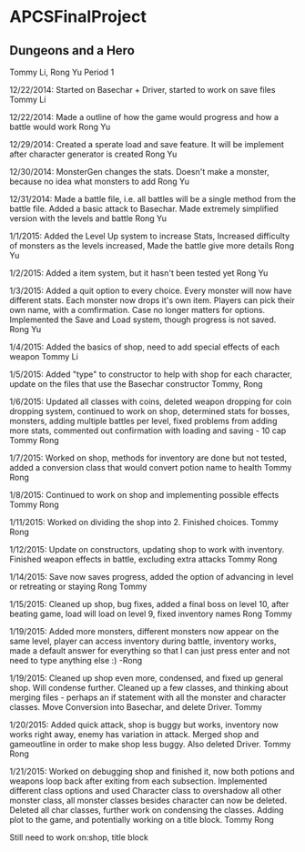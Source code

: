 APCSFinalProject
================

Dungeons and a Hero
------------------

Tommy Li, Rong Yu
Period 1

12/22/2014: Started on Basechar + Driver, started to work on save files  Tommy Li

12/22/2014: Made a outline of how the game would progress and how a battle would work  Rong Yu

12/29/2014: Created a sperate load and save feature. It will be implement after character generator is created Rong Yu

12/30/2014: MonsterGen changes the stats. Doesn't make a monster, because no idea what monsters to add Rong Yu

12/31/2014: Made a battle file, i.e. all battles will be a single method from the battle file. Added a basic attack to Basechar. Made extremely simplified version with the levels and battle Rong Yu

1/1/2015: Added the Level Up system to increase Stats, Increased difficulty of monsters as the levels increased, Made the battle give more details Rong Yu

1/2/2015: Added a item system, but it hasn't been tested yet Rong Yu

1/3/2015: Added a quit option to every choice. Every monster will now have different stats. Each monster now drops it's own item. Players can pick their own name, with a comfirmation. Case no longer matters for options. Implemented the Save and Load system, though progress is not saved. Rong Yu

1/4/2015: Added the basics of shop, need to add special effects of each weapon Tommy Li

1/5/2015: Added "type" to constructor to help with shop for each character, update on the files that use the Basechar constructor Tommy, Rong

1/6/2015: Updated all classes with coins, deleted weapon dropping for coin dropping system, continued to work on shop, determined stats for bosses, monsters, adding multiple battles per level, fixed problems from adding more stats, commented out confirmation with loading and saving - 10 cap Tommy Rong

1/7/2015: Worked on shop, methods for inventory are done but not tested, added a conversion class that would convert potion name to health Tommy Rong

1/8/2015: Continued to work on shop and implementing possible effects Tommy Rong

1/11/2015: Worked on dividing the shop into 2. Finished choices. Tommy Rong

1/12/2015: Update on constructors, updating shop to work with inventory. Finished weapon effects in battle, excluding extra attacks Tommy Rong

1/14/2015: Save now saves progress, added the option of advancing in level or retreating or staying Rong Tommy

1/15/2015: Cleaned up shop, bug fixes, added a final boss on level 10, after beating game, load will load on level 9, fixed inventory names Rong Tommy

1/19/2015: Added more monsters, different monsters now appear on the same level, player can access inventory during battle, inventory works, made a default answer for everything so that I can just press enter and not need to type anything else :) -Rong

1/19/2015: Cleaned up shop even more, condensed, and fixed up general shop. Will condense further. Cleaned up a few classes, and thinking about merging files - perhaps an if statement with all the monster and character classes. Move Conversion into Basechar, and delete Driver. Tommy

1/20/2015: Added quick attack, shop is buggy but works, inventory now works right away, enemy has variation in attack. Merged shop and gameoutline in order to make shop less buggy. Also deleted Driver. Tommy Rong

1/21/2015: Worked on debugging shop and finished it, now both potions and weapons loop back after exiting from each subsection. Implemented different class options and used Character class to overshadow all other monster class, all monster classes besides character can now be deleted. Deleted all char classes, further work on condensing the classes. Adding plot to the game, and potentially working on a title block. Tommy Rong

Still need to work on:shop, title block
